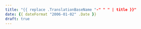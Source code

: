 ```yaml
---
title: "{{ replace .TranslationBaseName "-" " " | title }}"
date: {{ dateFormat "2006-01-02" .Date }}
draft: true
---
```


